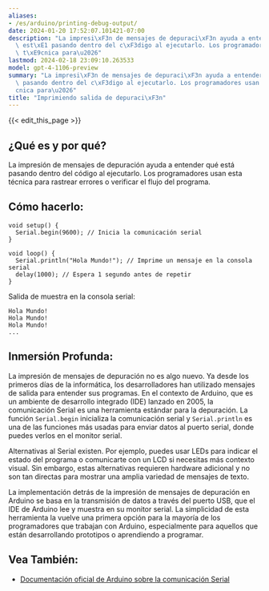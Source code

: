 ```yaml
---
aliases:
- /es/arduino/printing-debug-output/
date: 2024-01-20 17:52:07.101421-07:00
description: "La impresi\xF3n de mensajes de depuraci\xF3n ayuda a entender qu\xE9\
  \ est\xE1 pasando dentro del c\xF3digo al ejecutarlo. Los programadores usan esta\
  \ t\xE9cnica para\u2026"
lastmod: 2024-02-18 23:09:10.263533
model: gpt-4-1106-preview
summary: "La impresi\xF3n de mensajes de depuraci\xF3n ayuda a entender qu\xE9 est\xE1\
  \ pasando dentro del c\xF3digo al ejecutarlo. Los programadores usan esta t\xE9\
  cnica para\u2026"
title: "Imprimiendo salida de depuraci\xF3n"
---
```


{{< edit_this_page >}}

## ¿Qué es y por qué?

La impresión de mensajes de depuración ayuda a entender qué está pasando dentro del código al ejecutarlo. Los programadores usan esta técnica para rastrear errores o verificar el flujo del programa.

## Cómo hacerlo:

```Arduino
void setup() {
  Serial.begin(9600); // Inicia la comunicación serial
}

void loop() {
  Serial.println("Hola Mundo!"); // Imprime un mensaje en la consola serial
  delay(1000); // Espera 1 segundo antes de repetir
}
```

Salida de muestra en la consola serial:

```
Hola Mundo!
Hola Mundo!
Hola Mundo!
...
```

## Inmersión Profunda:

La impresión de mensajes de depuración no es algo nuevo. Ya desde los primeros días de la informática, los desarrolladores han utilizado mensajes de salida para entender sus programas. En el contexto de Arduino, que es un ambiente de desarrollo integrado (IDE) lanzado en 2005, la comunicación Serial es una herramienta estándar para la depuración. La función `Serial.begin` inicializa la comunicación serial y `Serial.println` es una de las funciones más usadas para enviar datos al puerto serial, donde puedes verlos en el monitor serial. 

Alternativas al Serial existen. Por ejemplo, puedes usar LEDs para indicar el estado del programa o comunicarte con un LCD si necesitas más contexto visual. Sin embargo, estas alternativas requieren hardware adicional y no son tan directas para mostrar una amplia variedad de mensajes de texto.

La implementación detrás de la impresión de mensajes de depuración en Arduino se basa en la transmisión de datos a través del puerto USB, que el IDE de Arduino lee y muestra en su monitor serial. La simplicidad de esta herramienta la vuelve una primera opción para la mayoría de los programadores que trabajan con Arduino, especialmente para aquellos que están desarrollando prototipos o aprendiendo a programar.

## Vea También:

- [Documentación oficial de Arduino sobre la comunicación Serial](https://www.arduino.cc/reference/en/language/functions/communication/serial/)

